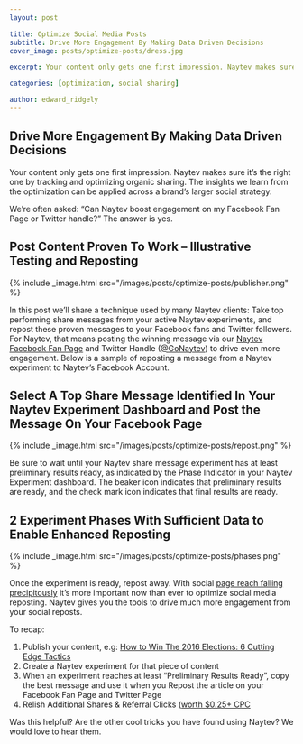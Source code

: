 ```yaml
---
layout: post

title: Optimize Social Media Posts
subtitle: Drive More Engagement By Making Data Driven Decisions
cover_image: posts/optimize-posts/dress.jpg

excerpt: Your content only gets one first impression. Naytev makes sure it’s the right one by tracking and optimizing organic sharing. 

categories: [optimization, social sharing]

author: edward_ridgely
---
```


## Drive More Engagement By Making Data Driven Decisions

 Your content only gets one first impression. Naytev makes sure it’s the right one by tracking and optimizing organic sharing. The insights we learn from the optimization can be applied across a brand’s larger social strategy.

We’re often asked: “Can Naytev boost engagement on my Facebook Fan Page or Twitter handle?” The answer is yes.

## Post Content Proven To Work – Illustrative Testing and Reposting

{% include _image.html src="/images/posts/optimize-posts/publisher.png" %} 

In this post we’ll share a technique used by many Naytev clients: Take top performing share messages from your active Naytev experiments, and repost these proven messages to your Facebook fans and Twitter followers. For Naytev, that means posting the winning message via our [Naytev Facebook Fan Page](http://blog.naytev.com/optimize-social-media-posts/www.facebook.com/naytev) and Twitter Handle ([@GoNaytev](http://www.twitter.com/gonaytev)) to drive even more engagement. Below is a sample of reposting a message from a Naytev experiment to Naytev’s Facebook Account.

## Select A Top Share Message Identified In Your Naytev Experiment Dashboard and Post the Message On Your Facebook Page

{% include _image.html src="/images/posts/optimize-posts/repost.png" %} 

Be sure to wait until your Naytev share message experiment has at least preliminary results ready, as indicated by the Phase Indicator in your Naytev Experiment dashboard. The beaker icon indicates that preliminary results are ready, and the check mark icon indicates that final results are ready.

## 2 Experiment Phases With Sufficient Data to Enable Enhanced Reposting

{% include _image.html src="/images/posts/optimize-posts/phases.png" %} 

Once the experiment is ready, repost away. With social [page reach falling precipitously](http://blog.naytev.com/its-not-your-fault-but-your-share-button-sucks/) it’s more important now than ever to optimize social media reposting. Naytev gives you the tools to drive much more engagement from your social reposts.

To recap:

1. Publish your content, e.g: [How to Win The 2016 Elections: 6 Cutting Edge Tactics](http://blog.naytev.com/how-to-win-2016-elections-6-cutting-edge-digital-tactics/)
2. Create a Naytev experiment for that piece of content
3. When an experiment reaches at least “Preliminary Results Ready”, copy the best message and use it when you Repost the article on your Facebook Fan Page and Twitter Page
4. Relish Additional Shares & Referral Clicks ([worth $0.25+ CPC](http://blog.naytev.com/facebook-share-button-vs-like-button-showdown/)

Was this helpful? Are the other cool tricks you have found using Naytev? We would love to hear them.